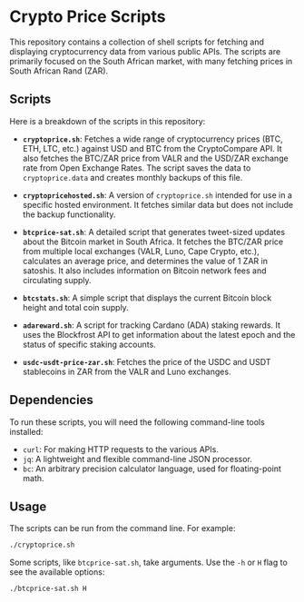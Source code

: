 # Crypto Price Scripts

This repository contains a collection of shell scripts for fetching and displaying cryptocurrency data from various public APIs. The scripts are primarily focused on the South African market, with many fetching prices in South African Rand (ZAR).

## Scripts

Here is a breakdown of the scripts in this repository:

*   **`cryptoprice.sh`**: Fetches a wide range of cryptocurrency prices (BTC, ETH, LTC, etc.) against USD and BTC from the CryptoCompare API. It also fetches the BTC/ZAR price from VALR and the USD/ZAR exchange rate from Open Exchange Rates. The script saves the data to `cryptoprice.data` and creates monthly backups of this file.

*   **`cryptopricehosted.sh`**: A version of `cryptoprice.sh` intended for use in a specific hosted environment. It fetches similar data but does not include the backup functionality.

*   **`btcprice-sat.sh`**: A detailed script that generates tweet-sized updates about the Bitcoin market in South Africa. It fetches the BTC/ZAR price from multiple local exchanges (VALR, Luno, Cape Crypto, etc.), calculates an average price, and determines the value of 1 ZAR in satoshis. It also includes information on Bitcoin network fees and circulating supply.

*   **`btcstats.sh`**: A simple script that displays the current Bitcoin block height and total coin supply.

*   **`adareward.sh`**: A script for tracking Cardano (ADA) staking rewards. It uses the Blockfrost API to get information about the latest epoch and the status of specific staking accounts.

*   **`usdc-usdt-price-zar.sh`**: Fetches the price of the USDC and USDT stablecoins in ZAR from the VALR and Luno exchanges.

## Dependencies

To run these scripts, you will need the following command-line tools installed:

*   `curl`: For making HTTP requests to the various APIs.
*   `jq`: A lightweight and flexible command-line JSON processor.
*   `bc`: An arbitrary precision calculator language, used for floating-point math.

## Usage

The scripts can be run from the command line. For example:

```bash
./cryptoprice.sh
```

Some scripts, like `btcprice-sat.sh`, take arguments. Use the `-h` or `H` flag to see the available options:

```bash
./btcprice-sat.sh H
```
